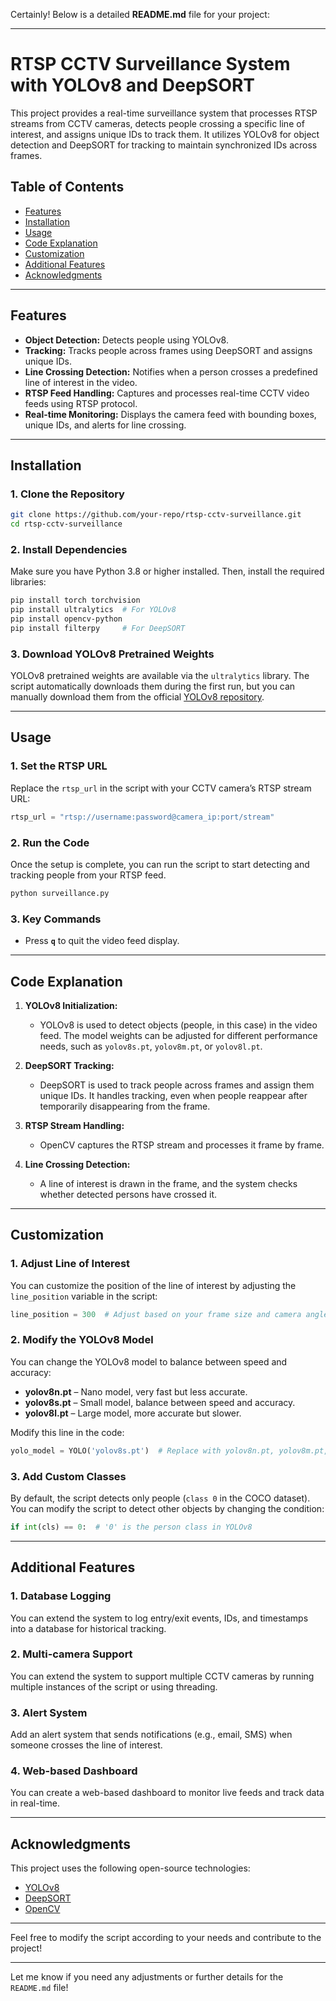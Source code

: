 Certainly! Below is a detailed **README.md** file for your project:

---

# **RTSP CCTV Surveillance System with YOLOv8 and DeepSORT**

This project provides a real-time surveillance system that processes RTSP streams from CCTV cameras, detects people crossing a specific line of interest, and assigns unique IDs to track them. It utilizes YOLOv8 for object detection and DeepSORT for tracking to maintain synchronized IDs across frames.

## **Table of Contents**
- [Features](#features)
- [Installation](#installation)
- [Usage](#usage)
- [Code Explanation](#code-explanation)
- [Customization](#customization)
- [Additional Features](#additional-features)
- [Acknowledgments](#acknowledgments)

---

## **Features**
- **Object Detection:** Detects people using YOLOv8.
- **Tracking:** Tracks people across frames using DeepSORT and assigns unique IDs.
- **Line Crossing Detection:** Notifies when a person crosses a predefined line of interest in the video.
- **RTSP Feed Handling:** Captures and processes real-time CCTV video feeds using RTSP protocol.
- **Real-time Monitoring:** Displays the camera feed with bounding boxes, unique IDs, and alerts for line crossing.

---

## **Installation**

### **1. Clone the Repository**
```bash
git clone https://github.com/your-repo/rtsp-cctv-surveillance.git
cd rtsp-cctv-surveillance
```

### **2. Install Dependencies**
Make sure you have Python 3.8 or higher installed. Then, install the required libraries:

```bash
pip install torch torchvision
pip install ultralytics  # For YOLOv8
pip install opencv-python
pip install filterpy     # For DeepSORT
```

### **3. Download YOLOv8 Pretrained Weights**
YOLOv8 pretrained weights are available via the `ultralytics` library. The script automatically downloads them during the first run, but you can manually download them from the official [YOLOv8 repository](https://github.com/ultralytics/ultralytics).

---

## **Usage**

### **1. Set the RTSP URL**
Replace the `rtsp_url` in the script with your CCTV camera’s RTSP stream URL:

```python
rtsp_url = "rtsp://username:password@camera_ip:port/stream"
```

### **2. Run the Code**
Once the setup is complete, you can run the script to start detecting and tracking people from your RTSP feed.

```bash
python surveillance.py
```

### **3. Key Commands**
- Press **`q`** to quit the video feed display.

---

## **Code Explanation**

1. **YOLOv8 Initialization:**
   - YOLOv8 is used to detect objects (people, in this case) in the video feed. The model weights can be adjusted for different performance needs, such as `yolov8s.pt`, `yolov8m.pt`, or `yolov8l.pt`.

2. **DeepSORT Tracking:**
   - DeepSORT is used to track people across frames and assign them unique IDs. It handles tracking, even when people reappear after temporarily disappearing from the frame.

3. **RTSP Stream Handling:**
   - OpenCV captures the RTSP stream and processes it frame by frame.

4. **Line Crossing Detection:**
   - A line of interest is drawn in the frame, and the system checks whether detected persons have crossed it.

---

## **Customization**

### **1. Adjust Line of Interest**
You can customize the position of the line of interest by adjusting the `line_position` variable in the script:

```python
line_position = 300  # Adjust based on your frame size and camera angle
```

### **2. Modify the YOLOv8 Model**
You can change the YOLOv8 model to balance between speed and accuracy:

- **yolov8n.pt** – Nano model, very fast but less accurate.
- **yolov8s.pt** – Small model, balance between speed and accuracy.
- **yolov8l.pt** – Large model, more accurate but slower.

Modify this line in the code:

```python
yolo_model = YOLO('yolov8s.pt')  # Replace with yolov8n.pt, yolov8m.pt, yolov8l.pt if needed
```

### **3. Add Custom Classes**
By default, the script detects only people (`class 0` in the COCO dataset). You can modify the script to detect other objects by changing the condition:

```python
if int(cls) == 0:  # '0' is the person class in YOLOv8
```

---

## **Additional Features**

### **1. Database Logging**
You can extend the system to log entry/exit events, IDs, and timestamps into a database for historical tracking.

### **2. Multi-camera Support**
You can extend the system to support multiple CCTV cameras by running multiple instances of the script or using threading.

### **3. Alert System**
Add an alert system that sends notifications (e.g., email, SMS) when someone crosses the line of interest.

### **4. Web-based Dashboard**
You can create a web-based dashboard to monitor live feeds and track data in real-time.

---

## **Acknowledgments**
This project uses the following open-source technologies:
- [YOLOv8](https://github.com/ultralytics/ultralytics)
- [DeepSORT](https://github.com/nwojke/deep_sort)
- [OpenCV](https://opencv.org/)

---

Feel free to modify the script according to your needs and contribute to the project!

---

Let me know if you need any adjustments or further details for the `README.md` file!
